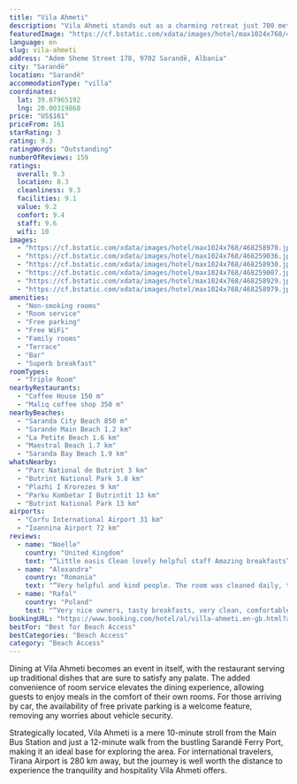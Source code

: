 ```yaml
---
title: "Vila Ahmeti"
description: "Vila Ahmeti stands out as a charming retreat just 700 meters from Sarandë's pebbly shores, offering guests a serene garden setting and a delightful dining experience."
featuredImage: "https://cf.bstatic.com/xdata/images/hotel/max1024x768/468258970.jpg?k=709f7ed8f78778f658f67c919bbef7f6116fa4b50e89213d6257eed785a62e9b&o=&hp=1"
language: en
slug: vila-ahmeti
address: "Adem Sheme Street 178, 9702 Sarandë, Albania"
city: "Sarandë"
location: "Sarandë"
accommodationType: "villa"
coordinates:
  lat: 39.87965192
  lng: 20.00319868
price: "US$161"
priceFrom: 161
starRating: 3
rating: 9.3
ratingWords: "Outstanding"
numberOfReviews: 159
ratings:
  overall: 9.3
  location: 8.3
  cleanliness: 9.3
  facilities: 9.1
  value: 9.2
  comfort: 9.4
  staff: 9.6
  wifi: 10
images:
  - "https://cf.bstatic.com/xdata/images/hotel/max1024x768/468258970.jpg?k=709f7ed8f78778f658f67c919bbef7f6116fa4b50e89213d6257eed785a62e9b&o=&hp=1"
  - "https://cf.bstatic.com/xdata/images/hotel/max1024x768/468259036.jpg?k=4f0b41c4eac627cdf7119b8c72166836102dc814c601bd48f95ebc77851783a2&o=&hp=1"
  - "https://cf.bstatic.com/xdata/images/hotel/max1024x768/468258930.jpg?k=f2a64ca7dbe65072f2745f2767fa8bc3920bfdd77d764a395f28140cd0922d7b&o=&hp=1"
  - "https://cf.bstatic.com/xdata/images/hotel/max1024x768/468259007.jpg?k=fbc2ba0e71050ea69058e64c484964500bbbcfbebe5b69a70ef0c0d75aa0fff4&o=&hp=1"
  - "https://cf.bstatic.com/xdata/images/hotel/max1024x768/468258929.jpg?k=6ea65b1190c06a4cdb74c7eb771a9eb23935722002d76c8b0315faabb53e8fbe&o=&hp=1"
  - "https://cf.bstatic.com/xdata/images/hotel/max1024x768/468258979.jpg?k=bbe5fffe3b329aa592be2f154dcecd07a74d040321d832402048cecea4c8cdb2&o=&hp=1"
amenities:
  - "Non-smoking rooms"
  - "Room service"
  - "Free parking"
  - "Free WiFi"
  - "Family rooms"
  - "Terrace"
  - "Bar"
  - "Superb breakfast"
roomTypes:
  - "Triple Room"
nearbyRestaurants:
  - "Coffee House 150 m"
  - "Maliq coffee shop 350 m"
nearbyBeaches:
  - "Saranda City Beach 850 m"
  - "Sarande Main Beach 1.2 km"
  - "La Petite Beach 1.6 km"
  - "Maestral Beach 1.7 km"
  - "Saranda Bay Beach 1.9 km"
whatsNearby:
  - "Parc National de Butrint 3 km"
  - "Butrint National Park 3.8 km"
  - "Plazhi I Krorezes 9 km"
  - "Parku Kombetar I Butrintit 13 km"
  - "Butrint National Park 13 km"
airports:
  - "Corfu International Airport 31 km"
  - "Ioannina Airport 72 km"
reviews:
  - name: "Noelle"
    country: "United Kingdom"
    text: "“Little oasis Clean lovely helpful staff Amazing breakfasts”"
  - name: "Alexandra"
    country: "Romania"
    text: "“Very helpful and kind people. The room was cleaned daily, the breakfast was not a buffet so you could not pick what you want to eat but it was enough, fresh and delicious every morning. It's kind of far from the beach but, taking into...”"
  - name: "Rafal"
    country: "Poland"
    text: "“Very nice owners, tasty breakfasts, very clean, comfortable parking”"
bookingURL: "https://www.booking.com/hotel/al/villa-ahmeti.en-gb.html?aid=8035640"
bestFor: "Best for Beach Access"
bestCategories: "Beach Access"
category: "Beach Access"
---
```


Dining at Vila Ahmeti becomes an event in itself, with the restaurant serving up traditional dishes that are sure to satisfy any palate. The added convenience of room service elevates the dining experience, allowing guests to enjoy meals in the comfort of their own rooms. For those arriving by car, the availability of free private parking is a welcome feature, removing any worries about vehicle security.

Strategically located, Vila Ahmeti is a mere 10-minute stroll from the Main Bus Station and just a 12-minute walk from the bustling Sarandë Ferry Port, making it an ideal base for exploring the area. For international travelers, Tirana Airport is 280 km away, but the journey is well worth the distance to experience the tranquility and hospitality Vila Ahmeti offers.